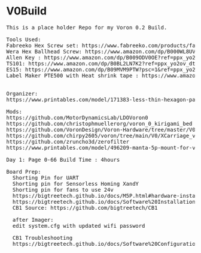 # V0Build

<pre>
This is a place holder Repo for my Voron 0.2 Build.

Tools Used:
Fabreeko Hex Screw set: https://www.fabreeko.com/products/fabreeko-precision-screw-driver-set-of-5?variant=38183379828934
Wera Hex Ballhead Screw: https://www.amazon.com/dp/B000WL8UV8?ref=ppx_yo2ov_dt_b_product_details&th=1
Allen Key : https://www.amazon.com/dp/B009ODV0OE?ref=ppx_yo2ov_dt_b_product_details&th=1
TS101: https://www.amazon.com/dp/B0BL2LN7K2?ref=ppx_yo2ov_dt_b_product_details&th=1
ES15: https://www.amazon.com/dp/B09MVM9PTW?psc=1&ref=ppx_yo2ov_dt_b_product_details
Label Maker PTE500 with Heat shrink tape : https://www.amazon.com/dp/B00KHVE28S?psc=1&ref=ppx_yo2ov_dt_b_product_details & https://www.amazon.com/dp/B08XW7JHW9?ref=ppx_yo2ov_dt_b_product_details&th=1


Organizer: 
https://www.printables.com/model/171383-less-thin-hexagon-parts-tray/files

Mods:
https://github.com/MotorDynamicsLab/LDOVoron0
https://github.com/christophmuellerorg/voron_0_kirigami_bed
https://github.com/VoronDesign/Voron-Hardware/tree/master/V0-Umbilical
https://github.com/chirpy2605/voron/tree/main/V0/XCarriage_v0_2
https://github.com/zruncho3d/zerofilter
https://www.printables.com/model/496209-manta-5p-mount-for-voron0x

Day 1: Page 0-66 Build Time : 4hours

Board Prep:
  Shorting Pin for UART
  Shorting pin for Sensorless Homing XandY
  Shorting pin for fans to use 24v
  https://bigtreetech.github.io/docs/M5P.html#hardware-installation
  https://bigtreetech.github.io/docs/Software%20Installation.html
  CB1 Source: https://github.com/bigtreetech/CB1

  after Imager:
  edit system.cfg with updated wifi password

  CB1 Troubleshooting
  https://bigtreetech.github.io/docs/Software%20Configuration.html?h=dfu#update-using-dfu
  
</pre>
